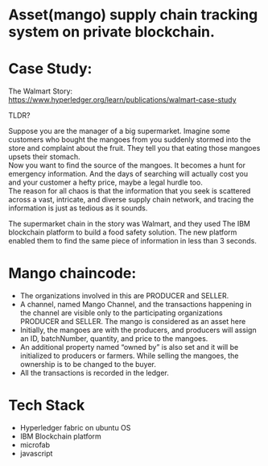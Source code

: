 # Asset(mango) supply chain tracking system on private blockchain.  

# Case Study:  
The Walmart Story: https://www.hyperledger.org/learn/publications/walmart-case-study  

TLDR?    

Suppose you are the manager of a big supermarket. Imagine some customers who bought the mangoes from you suddenly stormed into the store and complaint about the fruit. They tell you that eating those mangoes upsets their stomach.  
Now you want to find the source of the mangoes. It becomes a hunt for emergency information. And the days of searching will actually cost you and your customer a hefty price, maybe a legal hurdle too.  
The reason for all chaos is that the information that you seek is scattered across a vast, intricate, and diverse supply chain network, and tracing the information is just as tedious as it sounds.  
  
The supermarket chain in the story was Walmart, and they used The IBM blockchain platform to build a food safety solution. The new platform enabled them to find the same piece of information in less than 3 seconds.

# Mango chaincode:  
- The organizations involved in this are PRODUCER and SELLER.     
- A channel, named Mango Channel, and the transactions happening in the channel are visible only to the participating organizations PRODUCER and SELLER. The mango is considered as an asset here  
- Initially, the mangoes are with the producers, and producers will assign an ID, batchNumber, quantity, and price to the mangoes.
- An additional property named “owned by” is also set and it will be initialized to producers or farmers. While selling the mangoes, the ownership is to be changed to the buyer.
- All the transactions is recorded in the ledger.


# Tech Stack  
- Hyperledger fabric on ubuntu OS    
- IBM Blockchain platform
- microfab
- javascript


